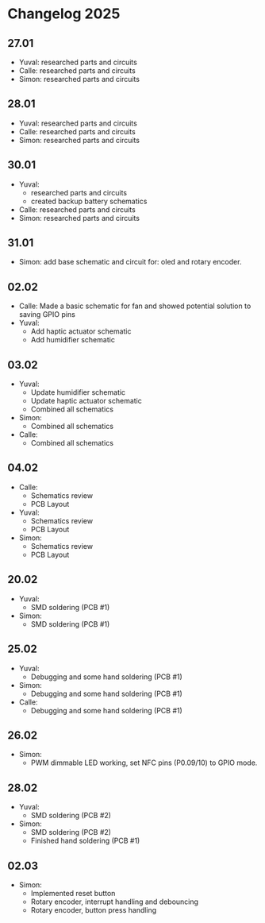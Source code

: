 # Changelog 2025
## 27.01
- Yuval: researched parts and circuits
- Calle: researched parts and circuits
- Simon: researched parts and circuits
## 28.01
- Yuval: researched parts and circuits
- Calle: researched parts and circuits
- Simon: researched parts and circuits
## 30.01
- Yuval: 
  - researched parts and circuits
  - created backup battery schematics
- Calle: researched parts and circuits
- Simon: researched parts and circuits
## 31.01
- Simon: add base schematic and circuit for: oled and rotary encoder.
## 02.02
- Calle: Made a basic schematic for fan and showed potential solution to saving GPIO pins
- Yuval:
  - Add haptic actuator schematic
  - Add humidifier schematic
## 03.02
- Yuval:
  - Update humidifier schematic
  - Update haptic actuator schematic
  - Combined all schematics
- Simon:
  - Combined all schematics
- Calle:
  - Combined all schematics
## 04.02
- Calle:
  - Schematics review
  - PCB Layout
- Yuval:
  - Schematics review
  - PCB Layout
- Simon:
  - Schematics review
  - PCB Layout
## 20.02
- Yuval:
  - SMD soldering (PCB #1)
- Simon:
  - SMD soldering (PCB #1)
## 25.02
- Yuval:
  - Debugging and some hand soldering (PCB #1)
- Simon:
  - Debugging and some hand soldering (PCB #1)
- Calle:
  - Debugging and some hand soldering (PCB #1)
## 26.02
- Simon:
  - PWM dimmable LED working, set NFC pins (P0.09/10) to GPIO mode.
## 28.02
- Yuval:
  - SMD soldering (PCB #2)
- Simon:
  - SMD soldering (PCB #2)
  - Finished hand soldering (PCB #1)
## 02.03
- Simon:
  - Implemented reset button
  - Rotary encoder, interrupt handling and debouncing
  - Rotary encoder, button press handling
